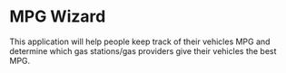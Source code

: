 # MPG Wizard
This application will help people keep track of their vehicles MPG and determine which gas stations/gas providers give their vehicles the best MPG.